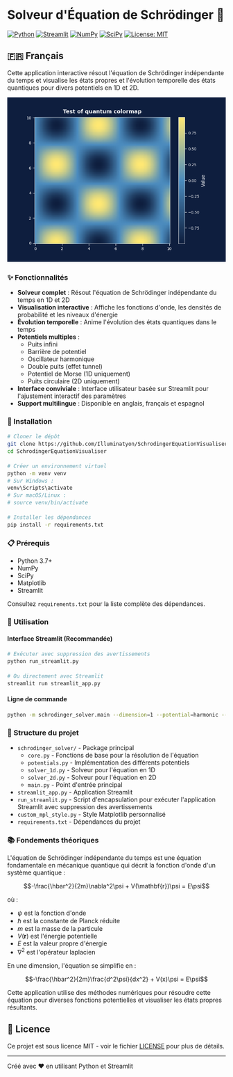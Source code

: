 # Solveur d'Équation de Schrödinger 🔬

[![Python](https://img.shields.io/badge/Python-3.7+-blue.svg)](https://www.python.org/downloads/)
[![Streamlit](https://img.shields.io/badge/Streamlit-1.0+-red.svg)](https://streamlit.io/)
[![NumPy](https://img.shields.io/badge/NumPy-1.20+-green.svg)](https://numpy.org/)
[![SciPy](https://img.shields.io/badge/SciPy-1.7+-yellow.svg)](https://scipy.org/)
[![License: MIT](https://img.shields.io/badge/License-MIT-purple.svg)](https://opensource.org/licenses/MIT)

## 🇫🇷 Français

Cette application interactive résout l'équation de Schrödinger indépendante du temps et visualise les états propres et l'évolution temporelle des états quantiques pour divers potentiels en 1D et 2D.

![Capture d'écran de l'application](../test_colormap_registration.png)

### ✨ Fonctionnalités

- **Solveur complet** : Résout l'équation de Schrödinger indépendante du temps en 1D et 2D
- **Visualisation interactive** : Affiche les fonctions d'onde, les densités de probabilité et les niveaux d'énergie
- **Évolution temporelle** : Anime l'évolution des états quantiques dans le temps
- **Potentiels multiples** :
  - Puits infini
  - Barrière de potentiel
  - Oscillateur harmonique
  - Double puits (effet tunnel)
  - Potentiel de Morse (1D uniquement)
  - Puits circulaire (2D uniquement)
- **Interface conviviale** : Interface utilisateur basée sur Streamlit pour l'ajustement interactif des paramètres
- **Support multilingue** : Disponible en anglais, français et espagnol

### 🔧 Installation

```bash
# Cloner le dépôt
git clone https://github.com/Illuminatyon/SchrodingerEquationVisualiser.git
cd SchrodingerEquationVisualiser

# Créer un environnement virtuel
python -m venv venv
# Sur Windows :
venv\Scripts\activate
# Sur macOS/Linux :
# source venv/bin/activate

# Installer les dépendances
pip install -r requirements.txt
```

### 📋 Prérequis

- Python 3.7+
- NumPy
- SciPy
- Matplotlib
- Streamlit

Consultez `requirements.txt` pour la liste complète des dépendances.

### 🚀 Utilisation

#### Interface Streamlit (Recommandée)

```bash
# Exécuter avec suppression des avertissements
python run_streamlit.py

# Ou directement avec Streamlit
streamlit run streamlit_app.py
```

#### Ligne de commande

```bash
python -m schrodinger_solver.main --dimension=1 --potential=harmonic --n_points=1000
```

### 📁 Structure du projet

- `schrodinger_solver/` - Package principal
  - `core.py` - Fonctions de base pour la résolution de l'équation
  - `potentials.py` - Implémentation des différents potentiels
  - `solver_1d.py` - Solveur pour l'équation en 1D
  - `solver_2d.py` - Solveur pour l'équation en 2D
  - `main.py` - Point d'entrée principal
- `streamlit_app.py` - Application Streamlit
- `run_streamlit.py` - Script d'encapsulation pour exécuter l'application Streamlit avec suppression des avertissements
- `custom_mpl_style.py` - Style Matplotlib personnalisé
- `requirements.txt` - Dépendances du projet

### 📚 Fondements théoriques

L'équation de Schrödinger indépendante du temps est une équation fondamentale en mécanique quantique qui décrit la fonction d'onde d'un système quantique :

$$-\frac{\hbar^2}{2m}\nabla^2\psi + V(\mathbf{r})\psi = E\psi$$

où :
- $\psi$ est la fonction d'onde
- $\hbar$ est la constante de Planck réduite
- $m$ est la masse de la particule
- $V(\mathbf{r})$ est l'énergie potentielle
- $E$ est la valeur propre d'énergie
- $\nabla^2$ est l'opérateur laplacien

En une dimension, l'équation se simplifie en :

$$-\frac{\hbar^2}{2m}\frac{d^2\psi}{dx^2} + V(x)\psi = E\psi$$

Cette application utilise des méthodes numériques pour résoudre cette équation pour diverses fonctions potentielles et visualiser les états propres résultants.

## 📄 Licence

Ce projet est sous licence MIT - voir le fichier [LICENSE](../LICENSE) pour plus de détails.

---

Créé avec ❤️ en utilisant Python et Streamlit